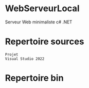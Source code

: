 # WebServeurLocal
Serveur Web minimaliste c# .NET
# Repertoire sources
	Projet
	Visual Studio 2022 
# Repertoire bin
